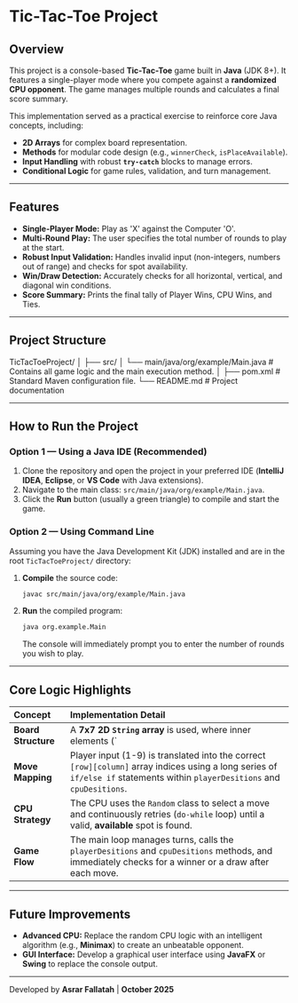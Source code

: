 # Tic-Tac-Toe Project

## Overview
This project is a console-based **Tic-Tac-Toe** game built in **Java** (JDK 8+). It features a single-player mode where you compete against a **randomized CPU opponent**. The game manages multiple rounds and calculates a final score summary.

This implementation served as a practical exercise to reinforce core Java concepts, including:
* **2D Arrays** for complex board representation.
* **Methods** for modular code design (e.g., `winnerCheck`, `isPlaceAvailable`).
* **Input Handling** with robust **`try-catch`** blocks to manage errors.
* **Conditional Logic** for game rules, validation, and turn management.

---

## Features
* **Single-Player Mode:** Play as 'X' against the Computer 'O'.
* **Multi-Round Play:** The user specifies the total number of rounds to play at the start.
* **Robust Input Validation:** Handles invalid input (non-integers, numbers out of range) and checks for spot availability.
* **Win/Draw Detection:** Accurately checks for all horizontal, vertical, and diagonal win conditions.
* **Score Summary:** Prints the final tally of Player Wins, CPU Wins, and Ties.

---

## Project Structure
TicTacToeProject/ 
│ ├── src/ │ └── main/java/org/example/Main.java # Contains all game logic and the main execution method. 
│ ├── pom.xml # Standard Maven configuration file.
└── README.md # Project documentation

---

## How to Run the Project

### Option 1 — Using a Java IDE (Recommended)
1.  Clone the repository and open the project in your preferred IDE (**IntelliJ IDEA**, **Eclipse**, or **VS Code** with Java extensions).
2.  Navigate to the main class: `src/main/java/org/example/Main.java`.
3.  Click the **Run** button (usually a green triangle) to compile and start the game.

### Option 2 — Using Command Line
Assuming you have the Java Development Kit (JDK) installed and are in the root `TicTacToeProject/` directory:

1.  **Compile** the source code:
    ```bash
    javac src/main/java/org/example/Main.java
    ```
2.  **Run** the compiled program:
    ```bash
    java org.example.Main
    ```
    The console will immediately prompt you to enter the number of rounds you wish to play.

---

## Core Logic Highlights

| Concept | Implementation Detail |
| :--- | :--- |
| **Board Structure** | A **7x7 2D `String` array** is used, where inner elements (`|`, `+`, `--`) form the visual grid, and positions are mapped to non-consecutive indices (e.g., choice 1 is `[1][1]`). |
| **Move Mapping** | Player input (1-9) is translated into the correct `[row][column]` array indices using a long series of `if/else if` statements within `playerDesitions` and `cpuDesitions`. |
| **CPU Strategy** | The CPU uses the `Random` class to select a move and continuously retries (`do-while` loop) until a valid, **available** spot is found. |
| **Game Flow** | The main loop manages turns, calls the `playerDesitions` and `cpuDesitions` methods, and immediately checks for a winner or a draw after each move. |

---

## Future Improvements
* **Advanced CPU:** Replace the random CPU logic with an intelligent algorithm (e.g., **Minimax**) to create an unbeatable opponent.
* **GUI Interface:** Develop a graphical user interface using **JavaFX** or **Swing** to replace the console output.

---
Developed by
**Asrar Fallatah** | **October 2025**
